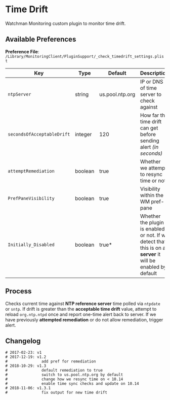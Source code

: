 # Time Drift

Watchman Monitoring custom plugin to monitor time drift.

## Available Preferences

**Preference File**: `/Library/MonitoringClient/PluginSupport/_check_timedrift_settings.plist`

Key | Type | Default | Description
--- | --- | --- | ---
`ntpServer` | string | us.pool.ntp.org | IP or DNS of time server to check against
`secondsOfAcceptableDrift` | integer | 120 | How far the time drift can get before sending alert _(in seconds)_
`attemptRemediation` | boolean | true | Whether we attempt to resync time or not
`PrefPaneVisibility` | boolean | true | Visibility within the WM pref-pane
`Initially_Disabled` | boolean | true* | Whether the plugin is enabled or not.  If we detect that this is on a **server** it will be enabled by default


## Process

Checks current time against **NTP reference server** time polled via `ntpdate` or `sntp`. If drift is greater than the **acceptable time drift** value, attempt to reload `org.ntp.ntpd` once and report one-time alert back to server. If we have previously **attempted remediation** or do not allow remediation, trigger alert.


## Changelog

```
# 2017-02-23: v1
# 2017-12-19: v1.2
#               add pref for remediation
# 2018-10-29: v1.3
#               default remediation to true
#               switch to us.pool.ntp.org by default
#               change how we resync time on < 10.14
#               enable time sync checks and update on 10.14
# 2018-11-06: v1.3.1
#               fix output for new time drift
```
